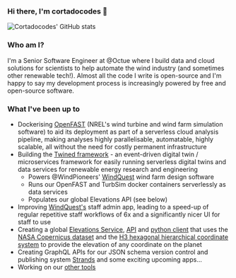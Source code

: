 ### Hi there, I'm cortadocodes 👋

![Cortadocodes' GitHub stats](https://github-readme-stats.vercel.app/api?username=cortadocodes&show_icons=true&theme=transparent&rank_icon=percentile&hide=stars&include_all_commits=true&number_format=long&show=prs_merged&custom_title=GitHub%20stats)

### Who am I?
I'm a Senior Software Engineer at @Octue where I build data and cloud solutions for scientists to help automate the 
wind industry (and sometimes other renewable tech!). Almost all the code I write is open-source and I'm happy to say my 
development process is increasingly powered by free and open-source software.

### What I've been up to

- Dockerising [OpenFAST](https://github.com/OpenFAST/openfast/pull/2121) (NREL's wind turbine and wind farm simulation software) to aid its deployment as part of a serverless cloud analysis pipeline, making analyses highly parallelisable, automatable, highly scalable, all without the need for costly permanent infrastructure     
- Building the [Twined framework](https://github.com/octue/octue-sdk-python) - an event-driven digital twin / microservices framework for easily running serverless digital twins and data services for renewable energy research and engineering
  - Powers @WindPioneers' [WindQuest](https://www.wind-pioneers.com/services/windquest-smarter-tools/) wind farm design software
  - Runs our OpenFAST and TurbSim docker containers serverlessly as data services
  - Populates our global Elevations API (see below)
- Improving [WindQuest's](https://www.wind-pioneers.com/services/windquest-smarter-tools/) staff admin app, leading to a speed-up of regular repetitive staff workflows of 6x and a significantly nicer UI for staff to use
- Creating a global [Elevations Service](https://github.com/octue/windeurope72hours-elevations-populator), [API](https://github.com/octue/windeurope72hours-elevations-api) and [python client](https://github.com/octue/windeurope72hours-elevations-client-python) that uses the [NASA Copernicus dataset](https://dataspace.copernicus.eu/) and the [H3 hexagonal hierarchical coordinate system](https://h3geo.org/) to provide the elevation of any coordinate on the planet
- Creating GraphQL APIs for our JSON schema version control and publishing system [Strands](https://strands.octue.com/) and some exciting upcoming apps...
- Working on our [other tools](https://www.octue.com/tools)
